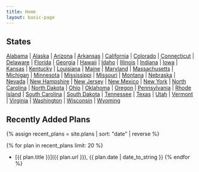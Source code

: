 ```yaml
---
title: Home
layout: basic-page
---
```


States
---

[Alabama](https://www.redistrict2020.org/states/alabama.html) |
[Alaska](https://www.redistrict2020.org/states/alaska.html) |
[Arizona](https://www.redistrict2020.org/states/arizona.html) |
[Arkansas](https://www.redistrict2020.org/states/arkansas.html) |
[California](https://www.redistrict2020.org/states/california.html) |
[Colorado](https://www.redistrict2020.org/states/colorado.html) |
[Connecticut](https://www.redistrict2020.org/states/connecticut.html) |
[Delaware](https://www.redistrict2020.org/states/delaware.html) |
[Florida](https://www.redistrict2020.org/states/florida.html) |
[Georgia](https://www.redistrict2020.org/states/georgia.html) |
[Hawaii](https://www.redistrict2020.org/states/hawaii.html) |
[Idaho](https://www.redistrict2020.org/states/idaho.html) |
[Illinois](https://www.redistrict2020.org/states/illinois.html) |
[Indiana](https://www.redistrict2020.org/states/indiana.html) |
[Iowa](https://www.redistrict2020.org/states/iowa.html) |
[Kansas](https://www.redistrict2020.org/states/kansas.html) |
[Kentucky](https://www.redistrict2020.org/states/kentucky.html) |
[Louisiana](https://www.redistrict2020.org/states/louisiana.html) |
[Maine](https://www.redistrict2020.org/states/maine.html) |
[Maryland](https://www.redistrict2020.org/states/maryland.html) |
[Massachusetts](https://www.redistrict2020.org/states/massachusetts.html) |
[Michigan](https://www.redistrict2020.org/states/michigan.html) |
[Minnesota](https://www.redistrict2020.org/states/minnesota.html) |
[Mississippi](https://www.redistrict2020.org/states/mississippi.html) |
[Missouri](https://www.redistrict2020.org/states/missouri.html) |
[Montana](https://www.redistrict2020.org/states/montana.html) |
[Nebraska](https://www.redistrict2020.org/states/nebraska.html) |
[Nevada](https://www.redistrict2020.org/states/nevada.html) |
[New Hampshire](https://www.redistrict2020.org/states/new_hampshire.html) |
[New Jersey](https://www.redistrict2020.org/states/new_jersey.html) |
[New Mexico](https://www.redistrict2020.org/states/new_mexico.html) |
[New York](https://www.redistrict2020.org/states/new_york.html) |
[North Carolina](https://www.redistrict2020.org/states/north_carolina.html) |
[North Dakota](https://www.redistrict2020.org/states/north_dakota.html) |
[Ohio](https://www.redistrict2020.org/states/ohio.html) |
[Oklahoma](https://www.redistrict2020.org/states/oklahoma.html) |
[Oregon](https://www.redistrict2020.org/states/oregon.html) |
[Pennsylvania](https://www.redistrict2020.org/states/pennsylvania.html) |
[Rhode Island](https://www.redistrict2020.org/states/rhode_island.html) |
[South Carolina](https://www.redistrict2020.org/states/south_carolina.html) |
[South Dakota](https://www.redistrict2020.org/states/south_dakota.html) |
[Tennessee](https://www.redistrict2020.org/states/tennessee.html) |
[Texas](https://www.redistrict2020.org/states/texas.html) |
[Utah](https://www.redistrict2020.org/states/utah.html) |
[Vermont](https://www.redistrict2020.org/states/vermont.html) |
[Virginia](https://www.redistrict2020.org/states/virginia.html) |
[Washington](https://www.redistrict2020.org/states/washington.html) |
[Wisconsin](https://www.redistrict2020.org/states/wisconsin.html) |
[Wyoming](https://www.redistrict2020.org/states/wyoming.html)

Recently Added Plans
---

{% assign recent_plans = site.plans | sort: "date" | reverse %}

{% for plan in recent_plans limit: 20 %}
- [{{ plan.title }}]({{ plan.url }}), {{ plan.date | date_to_string }}
{% endfor %}
